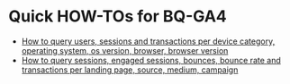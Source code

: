 # Quick HOW-TOs for BQ-GA4
* [How to query users, sessions and transactions per device category, operating system, os version, browser, browser version](techDimensions.sql) 
* [How to query sessions, engaged sessions, bounces, bounce rate and transactions per landing page, source, medium, campaign](landingPageAndSource.sql) 
